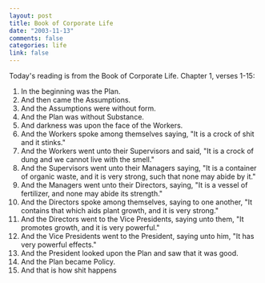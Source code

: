 ```yaml
--- 
layout: post
title: Book of Corporate Life
date: "2003-11-13"
comments: false
categories: life
link: false
---
```

Today's reading is from the Book of Corporate Life. Chapter 1, verses 1-15:
<span>
<ol>
<li class=".li">In the beginning was the Plan.</li>
<li class=".li">And then came the Assumptions.</li>
<li class=".li">And the Assumptions were without form.</li>
<li class=".li">And the Plan was without Substance.</li>
<li class=".li">And darkness was upon the face of the Workers.</li>
<li class=".li">And the Workers spoke among themselves saying, "It is a crock of shit and it stinks."</li>
<li class=".li">And the Workers went unto their Supervisors and said, "It is a crock of dung and we cannot live with the smell."</li>
<li class=".li">And the Supervisors went unto their Managers saying, "It is a container of organic waste, and it is very strong, such that none may abide by it."</li>
<li class=".li">And the Managers went unto their Directors, saying, "It is a vessel of fertilizer, and none may abide its strength."</li>
<li class=".li">And the Directors spoke among themselves, saying to one another, "It contains that which aids plant growth, and it is very strong."</li>
<li class=".li">And the Directors went to the Vice Presidents, saying unto them, "It promotes growth, and it is very powerful."</li>
<li class=".li">And the Vice Presidents went to the President, saying unto him, "It has very powerful effects."</li>
<li class=".li">And the President looked upon the Plan and saw that it was good.</li>
<li class=".li">And the Plan became Policy.</li>
<li class=".li">And that is how shit happens</li>
</ol>
</span>
